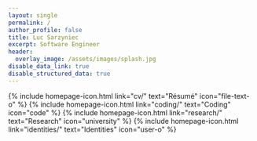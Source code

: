 ```yaml
---
layout: single
permalink: /
author_profile: false
title: Luc Sarzyniec
excerpt: Software Engineer
header:
  overlay_image: /assets/images/splash.jpg
disable_data_link: true
disable_structured_data: true
---
```

<div style="!important text-align: center;">
{% include homepage-icon.html link="cv/" text="Résumé" icon="file-text-o" %}
{% include homepage-icon.html link="coding/" text="Coding" icon="code" %}
{% include homepage-icon.html link="research/" text="Research" icon="university" %}
{% include homepage-icon.html link="identities/" text="Identities" icon="user-o" %}
</div>
